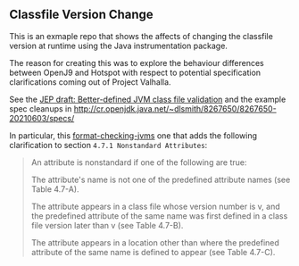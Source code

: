 Classfile Version Change
----

This is an exmaple repo that shows the affects of changing the
classfile version at runtime using the Java instrumentation
package.

The reason for creating this was to explore the behaviour differences
between OpenJ9 and Hotspot with respect to potential specification
clarifications coming out of Project Valhalla.

See the [JEP draft: Better-defined JVM class file validation](http://openjdk.java.net/jeps/8267650)
and the example spec cleanups in http://cr.openjdk.java.net/~dlsmith/8267650/8267650-20210603/specs/

In particular, this [format-checking-jvms](http://cr.openjdk.java.net/~dlsmith/8267650/8267650-20210603/specs/format-checking-jvms.html)
one that adds the following clarification to section `4.7.1 Nonstandard Attributes`:

> An attribute is nonstandard if one of the following are true:
> 
> The attribute's name is not one of the predefined attribute names (see Table 4.7-A).
>
> The attribute appears in a class file whose version number is v, and the predefined attribute of the same name was first defined in a class file version later than v (see Table 4.7-B).
> 
> The attribute appears in a location other than where the predefined attribute of the same name is defined to appear (see Table 4.7-C).

